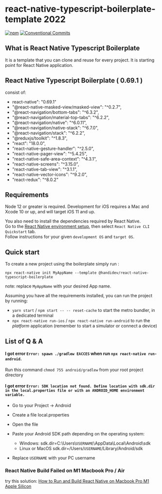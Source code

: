 # react-native-typescript-boilerplate-template 2022 
[![npm](https://img.shields.io/npm/v/@handidev/react-native-boilerplate)](https://www.npmjs.com/package/@handidev/react-native-typescript-boilerplate)
[![Conventional Commits](https://img.shields.io/badge/Conventional%20Commits-1.0.0-yellow.svg)](https://conventionalcommits.org)

## What is React Native Typescript Boilerplate

It is a template that you can clone and reuse for every project. It is starting point for React Native application.

## React Native Typescript Boilerplate ( 0.69.1 )

consist of:

- react-native": "0.69.1"
- "@react-native-masked-view/masked-view": "^0.2.7",
- "@react-navigation/bottom-tabs": "^6.3.2",
- "@react-navigation/material-top-tabs": "^6.2.2",
- "@react-navigation/native": "^6.0.11",
- "@react-navigation/native-stack": "^6.7.0",
- "@react-navigation/stack": "^6.2.2",
- "@reduxjs/toolkit": "^1.8.3",
- "react": "18.0.0",
- "react-native-gesture-handler": "^2.5.0",
- "react-native-pager-view": "^5.4.25",
- "react-native-safe-area-context": "^4.3.1",
- "react-native-screens": "^3.15.0",
- "react-native-tab-view": "^3.1.1",
- "react-native-vector-icons": "^9.2.0",
- "react-redux": "^8.0.2"
## Requirements

Node 12 or greater is required. Development for iOS requires a Mac and Xcode 10 or up, and will target iOS 11 and up.

You also need to install the dependencies required by React Native.  
Go to the [React Native environment setup](https://reactnative.dev/docs/environment-setup), then select `React Native CLI Quickstart` tab.  
Follow instructions for your given `development OS` and `target OS`.

## Quick start

To create a new project using the boilerplate simply run :

```
npx react-native init MyAppName --template @handidev/react-native-typescript-boilerplate
```

note: replace `MyAppName` with your desired App name.

Assuming you have all the requirements installed, you can run the project by running:

- `yarn start` / `npm start -- -- reset-cache`  to start the metro bundler, in a dedicated terminal
- `npx react-native run-ios` / `npx react-native run-android`  to run the *platform* application (remember to start a simulator or connect a device)
## List of Q & A

#### I got error `Error: spawn ./gradlew EACCES` when run `npx react-native run-android`.

Run this command `chmod 755 android/gradlew` from your root project directory

#### I got error `Error: SDK location not found. Define location with sdk.dir in the local.properties file or with an ANDROID_HOME environment variable.`

- Go to your Project -> Android
- Create a file local.properties
- Open the file
- Paste your Android SDK path depending on the operating system:

  - Windows:
    sdk.dir=C:\\Users\\`USERNAME`\\AppData\\Local\\Android\\sdk
  - Linux or MacOS
    sdk.dir=/Users/`USERNAME`/Library/Android/sdk

- Replace `USERNAME` with your PC username

### React Native Build Failed on M1 Macbook Pro / Air

try this solution: [How to Run and Build React Native on Macbook Pro M1 Apple Silicon](https://handi.dev/blog/how-run-react-native-on-macbook-m1-apple-silicon)
